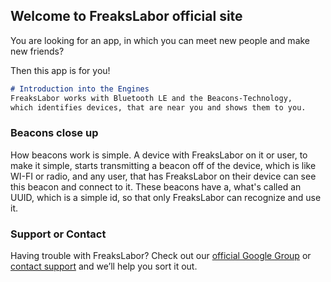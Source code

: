 ## Welcome to FreaksLabor official site

You are looking for an app, in which you can meet new people and make new friends?

Then this app is for you!



```markdown
# Introduction into the Engines
FreaksLabor works with Bluetooth LE and the Beacons-Technology, 
which identifies devices, that are near you and shows them to you. 
```
### Beacons close up
How beacons work is simple. A device with FreaksLabor on it or user, to make it simple, 
starts transmitting a beacon off of the device, 
which is like WI-FI or radio, and any user, that has FreaksLabor on their device can see this beacon and connect to it. 
These beacons have a, what's called an UUID, which is a simple id, so that only FreaksLabor can recognize and use it. 

### Support or Contact

Having trouble with FreaksLabor? Check out our [official Google Group](https://groups.google.com/u/1/g/freakslabor-android) or [contact support](https://support.github.com/contact) and we’ll help you sort it out.
